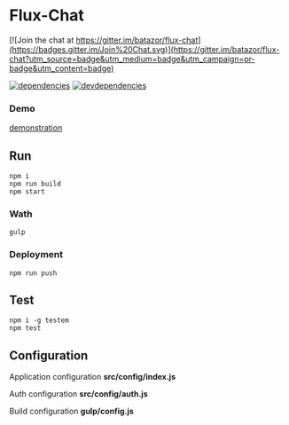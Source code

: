 # Flux-Chat

[![Join the chat at https://gitter.im/batazor/flux-chat](https://badges.gitter.im/Join%20Chat.svg)](https://gitter.im/batazor/flux-chat?utm_source=badge&utm_medium=badge&utm_campaign=pr-badge&utm_content=badge)

[![dependencies][deps.img]][deps.url]
[![devdependencies][devdeps.img]][devdeps.url]

### Demo
[demonstration](https://flux-chat.herokuapp.com)

## Run

    npm i
    npm run build
    npm start

### Wath

    gulp

### Deployment

    npm run push

## Test

    npm i -g testem
    npm test

## Configuration

Application configuration __src/config/index.js__

Auth configuration __src/config/auth.js__

Build configuration __gulp/config.js__

[deps.img]: https://david-dm.org/batazor/flux-chat.svg
[deps.url]: https://david-dm.org/batazor/flux-chat
[devdeps.img]: https://david-dm.org/batazor/flux-chat.svg
[devdeps.url]: https://david-dm.org/batazor/flux-chat#info=devDependencies
